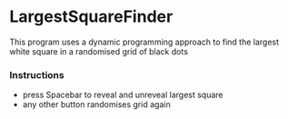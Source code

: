 # LargestSquareFinder
This program uses a dynamic programming approach to find the largest white square in a randomised grid of 
black dots

### Instructions
* press Spacebar to reveal and unreveal largest square
* any other button randomises grid again
